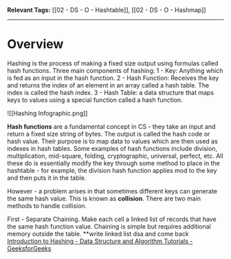 **Relevant Tags:** [[02 - DS - O - Hashtable]], [[02 - DS - O - Hashmap]]

-----
<h1> Overview </h1>
Hashing is the process of making a fixed size output using formulas called hash functions. 
Three main components of hashing:
1 - Key: Anything which is fed as an input in the hash function.
2 - Hash Function: Receives the key and returns the index of an element in an array called a hash table. The index is called the hash index.
3 - Hash Table: a data structure that maps keys to values using a special function called a hash function. 

![[Hashing Infographic.png]]

**Hash functions** are a fundamental concept in CS - they take an input and return a fixed size string of bytes. The output is called the hash code or hash value. Their purpose is to map data to values which are then used as indexes in hash tables.
Some examples of hash functions include division, multiplication, mid-square, folding, cryptographic, universal, perfect, etc.
All these do is essentially modify the key through some method to place in the hashtable - for example, the division hash function applies mod to the key and then puts it in the table.

However - a problem arises in that sometimes different keys can generate the same hash value. This is known as **collision**. There are two main methods to handle collision.

First - Separate Chaining.
Make each cell a linked list of records that have the same hash function value. Chaining is simple but requires additional memory outside the table.
**write linked list dsa and come back
[Introduction to Hashing - Data Structure and Algorithm Tutorials - GeeksforGeeks](https://www.geeksforgeeks.org/introduction-to-hashing-data-structure-and-algorithm-tutorials/)

